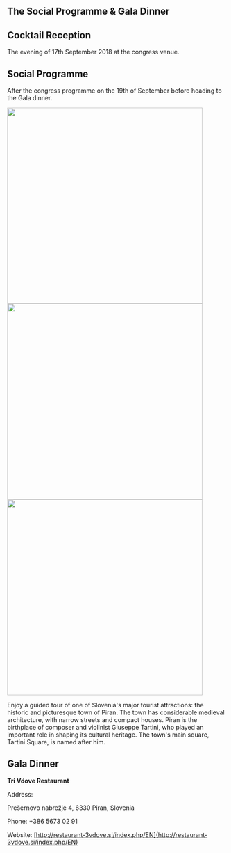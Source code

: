 ## The Social Programme & Gala Dinner

<h2>Cocktail Reception</h2>

The evening of 17th September 2018 at the congress venue.

<h2>Social Programme</h2>

After the congress programme on the 19th of September before heading to the Gala dinner.


<img src="http://prod-upp-image-read.ft.com/78aca882-516b-11e7-a1f2-db19572361bb" width="450px">

<img src="https://media-cdn.tripadvisor.com/media/photo-s/02/27/62/1b/panorama.jpg" width="450px">

<img src="https://content.selectbox.si/uploads/2013/10/darilni_paketi_restavracija_tri_vdove_1.jpg" width="450px">

Enjoy a guided tour of one of Slovenia's major tourist attractions: the historic and picturesque town of Piran. The town has considerable medieval architecture, with narrow streets and compact houses. Piran is the birthplace of composer and violinist Giuseppe Tartini, who played an important role in shaping its cultural heritage. The town's main square, Tartini Square, is named after him. 

<h2>Gala Dinner</h2>

**Tri Vdove Restaurant**

Address: 

Prešernovo nabrežje 4, 6330 Piran, Slovenia

Phone: +386 5673 02 91

Website: [http://restaurant-3vdove.si/index.php/EN](http://restaurant-3vdove.si/index.php/EN)  

